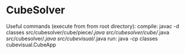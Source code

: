 # CubeSolver

Useful commands (execute from from root directory):
compile: javac -d classes src/cubesolver/cube/piece/*.java src/cubesolver/cube/*.java src/cubesolver/*.java src/cubevisual/*.java
run: java -cp classes cubevisual.CubeApp